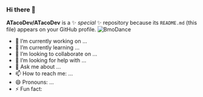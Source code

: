 ### Hi there 👋


**ATacoDev/ATacoDev** is a ✨ _special_ ✨ repository because its `README.md` (this file) appears on your GitHub profile.
![BmoDance](https://github.com/ATacoDev/ATacoDev/assets/146070033/ca5a3491-5113-4a80-8c4d-fa8e62762f4f)


- 🔭 I’m currently working on ...
- 🌱 I’m currently learning ...
- 👯 I’m looking to collaborate on ...
- 🤔 I’m looking for help with ...
- 💬 Ask me about ...
- 📫 How to reach me: ...
- 😄 Pronouns: ...
- ⚡ Fun fact: 

